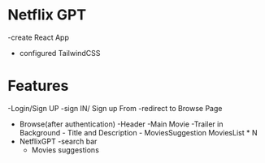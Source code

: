 # Netflix GPT
-create React App
- configured TailwindCSS




# Features
-Login/Sign UP
    -sign IN/ Sign up From
    -redirect to Browse Page
- Browse(after authentication)
    -Header
    -Main Movie
        -Trailer in Background
        - Title and Description
        - MoviesSuggestion
            MoviesList * N
- NetflixGPT
    -search bar
    - Movies suggestions            